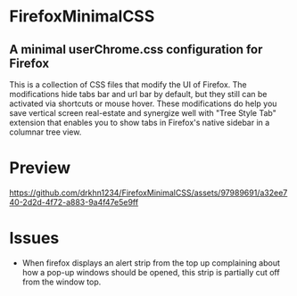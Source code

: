 # FirefoxMinimalCSS
## A minimal userChrome.css configuration for Firefox

This is a collection of CSS files that modify the UI of Firefox. The modifications hide tabs bar and url bar by default, but they still can be activated via shortcuts or mouse hover. These modifications do help you save vertical screen real-estate and synergize well with "Tree Style Tab" extension that enables you to show tabs in Firefox's native sidebar in a columnar tree view.

# Preview
https://github.com/drkhn1234/FirefoxMinimalCSS/assets/97989691/a32ee740-2d2d-4f72-a883-9a4f47e5e9ff

# Issues
* When firefox displays an alert strip from the top up complaining about how a pop-up windows should be opened, this strip is partially cut off from the window top.
